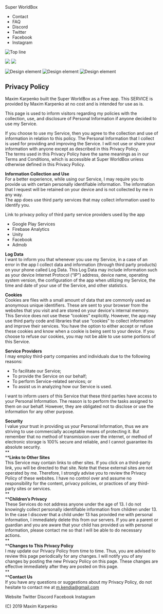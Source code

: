 Super WorldBox

  * Contact
  * FAQ
  * Discord
  * Twitter
  * Facebook
  * Instagram

![Top line](img/top-line.png)

![](img/dragon.png) ![](img/top-art.jpg)

![Design element](img/design_part.png) ![Design element](img/mario.png)
![Design element](img/right-design_part.png)

##  Privacy Policy

Maxim Karpenko built the Super WorldBox as a Free app. This SERVICE is
provided by Maxim Karpenko at no cost and is intended for use as is.  
  
This page is used to inform visitors regarding my policies with the
collection, use, and disclosure of Personal Information if anyone decided to
use my Service.  
  
If you choose to use my Service, then you agree to the collection and use of
information in relation to this policy. The Personal Information that I
collect is used for providing and improving the Service. I will not use or
share your information with anyone except as described in this Privacy Policy.  
The terms used in this Privacy Policy have the same meanings as in our Terms
and Conditions, which is accessible at Super WorldBox unless otherwise defined
in this Privacy Policy.  
  
**Information Collection and Use**  
For a better experience, while using our Service, I may require you to provide
us with certain personally identifiable information. The information that I
request will be retained on your device and is not collected by me in any way.  
The app does use third party services that may collect information used to
identify you.  

Link to privacy policy of third party service providers used by the app  

  * Google Play Services
  * Firebase Analytics
  * Unity
  * Facebook
  * Admob

**Log Data**  
I want to inform you that whenever you use my Service, in a case of an error
in the app I collect data and information (through third party products) on
your phone called Log Data. This Log Data may include information such as your
device Internet Protocol (“IP”) address, device name, operating system
version, the configuration of the app when utilizing my Service, the time and
date of your use of the Service, and other statistics.  
  
**Cookies**  
Cookies are files with a small amount of data that are commonly used as
anonymous unique identifiers. These are sent to your browser from the websites
that you visit and are stored on your device's internal memory.  
This Service does not use these “cookies” explicitly. However, the app may use
third party code and libraries that use “cookies” to collect information and
improve their services. You have the option to either accept or refuse these
cookies and know when a cookie is being sent to your device. If you choose to
refuse our cookies, you may not be able to use some portions of this Service.  
  
**Service Providers**  
I may employ third-party companies and individuals due to the following
reasons:  

  * To facilitate our Service;
  * To provide the Service on our behalf;
  * To perform Service-related services; or
  * To assist us in analyzing how our Service is used.

I want to inform users of this Service that these third parties have access to
your Personal Information. The reason is to perform the tasks assigned to them
on our behalf. However, they are obligated not to disclose or use the
information for any other purpose.  
  
**Security**  
I value your trust in providing us your Personal Information, thus we are
striving to use commercially acceptable means of protecting it. But remember
that no method of transmission over the internet, or method of electronic
storage is 100% secure and reliable, and I cannot guarantee its absolute
security.  
**  
****Links to Other Sites**  
This Service may contain links to other sites. If you click on a third-party
link, you will be directed to that site. Note that these external sites are
not operated by me. Therefore, I strongly advise you to review the Privacy
Policy of these websites. I have no control over and assume no responsibility
for the content, privacy policies, or practices of any third-party sites or
services.  
**  
****Children’s Privacy**  
These Services do not address anyone under the age of 13. I do not knowingly
collect personally identifiable information from children under 13. In the
case I discover that a child under 13 has provided me with personal
information, I immediately delete this from our servers. If you are a parent
or guardian and you are aware that your child has provided us with personal
information, please contact me so that I will be able to do necessary actions.  
**  
****Changes to This Privacy Policy**  
I may update our Privacy Policy from time to time. Thus, you are advised to
review this page periodically for any changes. I will notify you of any
changes by posting the new Privacy Policy on this page. These changes are
effective immediately after they are posted on this page.  
**  
****Contact Us**  
If you have any questions or suggestions about my Privacy Policy, do not
hesitate to contact me at m.kendja@gmail.com

Website Twitter Discord Facebook Instagram

(C) 2019 Maxim Karpenko

